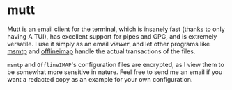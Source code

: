 # mutt

Mutt is an email client for the terminal, which is insanely fast (thanks to
only having A TUI), has excellent support for pipes and GPG, and is extremely
versatile. I use it simply as an email *viewer*, and let other programs like
[msmtp](https://wiki.archlinux.org/index.php/msmtp) and
[offlineimap](https://wiki.archlinux.org/index.php/OfflineIMAP) handle the
actual transactions of the files.

`msmtp` and `OfflineIMAP`'s configuration files are encrypted, as I view them
to be somewhat more sensitive in nature. Feel free to send me an email if you
want a redacted copy as an example for your own configuration.

